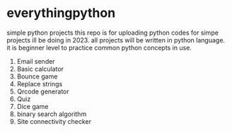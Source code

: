 # everythingpython
simple python projects 
this repo is for uploading python codes for simpe projects ill be doing in 2023.
all projects will be written in python language. it is beginner level to practice common python concepts in use.

1. Email sender
2. Basic calculator
3. Bounce game
4. Replace strings
5. Qrcode generator 
6. Quiz
7. Dice game
8. binary search algorithm
9. Site connectivity checker



